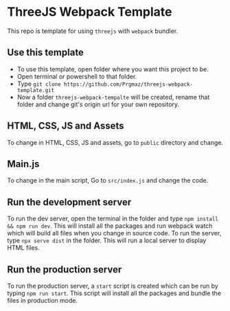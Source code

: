 # ThreeJS Webpack Template
This repo is template for using `threejs` with `webpack` bundler.

## Use this template
- To use this template, open folder where you want this project to be.
- Open terminal or powershell to that folder.
- Type `git clone https://github.com/Prgmaz/threejs-webpack-template.git`
- Now a folder `threejs-webpack-tempalte` will be created, rename that folder and change git's origin url for your own repository.

## HTML, CSS, JS and Assets
To change in HTML, CSS, JS and assets, go to `public` directory and change.

## Main.js
To change in the main script, Go to `src/index.js` and change the code.

## Run the development server
To run the dev server, open the terminal in the folder and type `npm install && npm run dev`. This will install all the packages and run webpack watch which will build all files when you change in source code. To run the server, type `npx serve dist` in the folder. This will run a local server to display HTML files.

## Run the production server
To run the production server, a `start` script is created which can be run by typing `npm run start`. This script will install all the packages and bundle the files in production mode.

